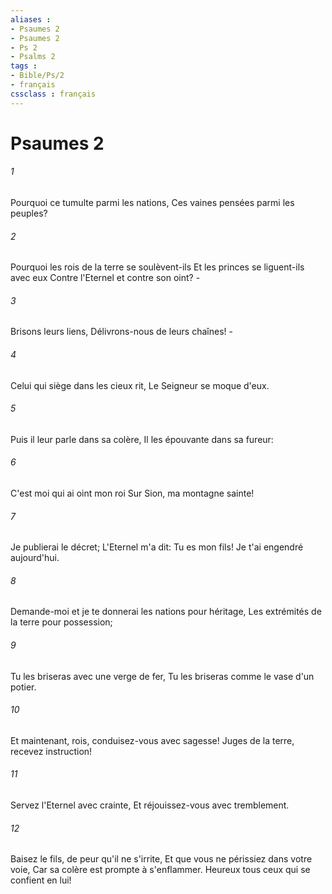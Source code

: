 ```yaml
---
aliases : 
- Psaumes 2
- Psaumes 2
- Ps 2
- Psalms 2
tags : 
- Bible/Ps/2
- français
cssclass : français
---
```


# Psaumes 2

###### 1
Pourquoi ce tumulte parmi les nations, Ces vaines pensées parmi les peuples?
###### 2
Pourquoi les rois de la terre se soulèvent-ils Et les princes se liguent-ils avec eux Contre l'Eternel et contre son oint? -
###### 3
Brisons leurs liens, Délivrons-nous de leurs chaînes! -
###### 4
Celui qui siège dans les cieux rit, Le Seigneur se moque d'eux.
###### 5
Puis il leur parle dans sa colère, Il les épouvante dans sa fureur:
###### 6
C'est moi qui ai oint mon roi Sur Sion, ma montagne sainte!
###### 7
Je publierai le décret; L'Eternel m'a dit: Tu es mon fils! Je t'ai engendré aujourd'hui.
###### 8
Demande-moi et je te donnerai les nations pour héritage, Les extrémités de la terre pour possession;
###### 9
Tu les briseras avec une verge de fer, Tu les briseras comme le vase d'un potier.
###### 10
Et maintenant, rois, conduisez-vous avec sagesse! Juges de la terre, recevez instruction!
###### 11
Servez l'Eternel avec crainte, Et réjouissez-vous avec tremblement.
###### 12
Baisez le fils, de peur qu'il ne s'irrite, Et que vous ne périssiez dans votre voie, Car sa colère est prompte à s'enflammer. Heureux tous ceux qui se confient en lui!

